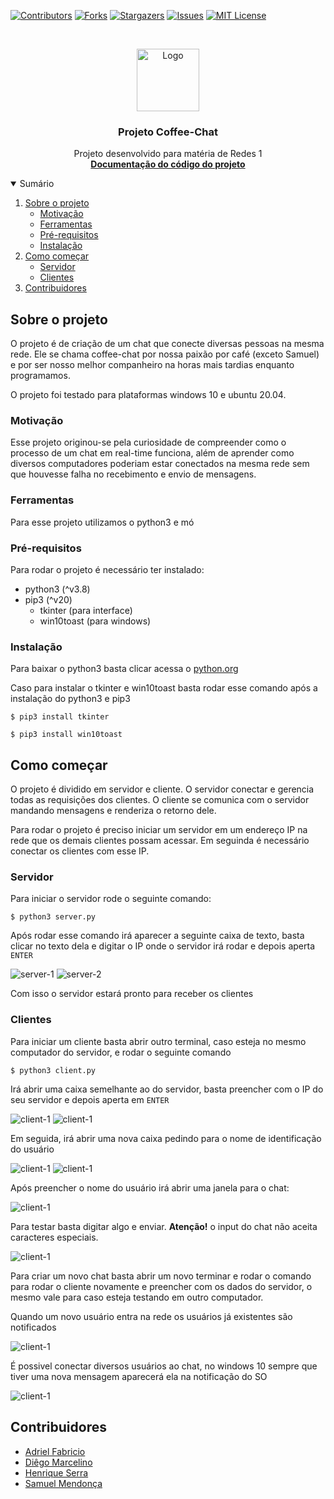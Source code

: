 [![Contributors][contributors-shield]][contributors-url]
[![Forks][forks-shield]][forks-url]
[![Stargazers][stars-shield]][stars-url]
[![Issues][issues-shield]][issues-url]
[![MIT License][license-shield]][license-url]

<!-- PROJECT LOGO -->
<br />
<p align="center">
  <a href="https://github.com/othneildrew/Best-README-Template">
    <img src="./img/logo_2.png" alt="Logo" width="100">
  </a>

  <h3 align="center">Projeto Coffee-Chat</h3>

  <p align="center">
    Projeto desenvolvido para matéria de Redes 1
    <br />
    <a href="https://adrielfabricio.github.io/coffee-chat/"><strong>Documentação do código do projeto</strong></a>
    
    
  </p>
</p>

<!-- TABLE OF CONTENTS -->
<details open="open">
  <summary>Sumário</summary>
  <ol>
    <li>
        <a href="#sobre-o-projeto">Sobre o projeto</a>
        <ul>
            <li><a href="#motivação">Motivação</a></li>
            <li><a href="#ferramentas">Ferramentas</a></li>
            <li><a href="#pré-requisitos">Pré-requisitos</a></li>
            <li><a href="#instalação">Instalação</a></li>
        </ul>
    </li>
    <li>
        <a href="#como-começar">Como começar</a>
        <ul>
            <li><a href="#servidor">Servidor</a></li>
            <li><a href="#clientes">Clientes</a></li>
        </ul>
    </li>
    <li>
        <a href="#contribuidores">Contribuidores</a>
    </li>
  </ol>
</details>

## Sobre o projeto

O projeto é de criação de um chat que conecte diversas pessoas na mesma rede. Ele se chama coffee-chat por nossa paixão por café (exceto Samuel) e por ser nosso melhor companheiro na horas mais tardias enquanto programamos.

O projeto foi testado para plataformas windows 10 e ubuntu 20.04.

### Motivação

Esse projeto originou-se pela curiosidade de compreender como o processo de um chat em real-time funciona, além de aprender como diversos computadores poderiam estar conectados na mesma rede sem que houvesse falha no recebimento e envio de mensagens.

### Ferramentas

Para esse projeto utilizamos o python3 e mó

### Pré-requisitos

Para rodar o projeto é necessário ter instalado:

- python3 (^v3.8)
- pip3 (^v20)
  - tkinter (para interface)
  - win10toast (para windows)

### Instalação

Para baixar o python3 basta clicar acessa o [python.org](https://www.python.org/download/releases/3.0/)

Caso para instalar o tkinter e win10toast basta rodar esse comando após a instalação do python3 e pip3

```shell
$ pip3 install tkinter

$ pip3 install win10toast
```

## Como começar

O projeto é dividido em servidor e cliente. O servidor conectar e gerencia todas as requisições dos clientes. O cliente se comunica com o servidor mandando mensagens e renderiza o retorno dele.

Para rodar o projeto é preciso iniciar um servidor em um endereço IP na rede que os demais clientes possam acessar. Em seguinda é necessário conectar os clientes com esse IP.

### Servidor

Para iniciar o servidor rode o seguinte comando:

```shell
$ python3 server.py
```

Após rodar esse comando irá aparecer a seguinte caixa de texto, basta clicar no texto dela e digitar o IP onde o servidor irá rodar e depois aperta `ENTER`

![server-1](./img/server1.png)
![server-2](./img/server2.png)

Com isso o servidor estará pronto para receber os clientes

### Clientes

Para iniciar um cliente basta abrir outro terminal, caso esteja no mesmo computador do servidor, e rodar o seguinte comando

```shell
$ python3 client.py
```

Irá abrir uma caixa semelhante ao do servidor, basta preencher com o IP do seu servidor e depois aperta em `ENTER`

![client-1](./img/client1.png)
![client-1](./img/client2.png)

Em seguida, irá abrir uma nova caixa pedindo para o nome de identificação do usuário

![client-1](./img/client3.png)
![client-1](./img/client4.png)

Após preencher o nome do usuário irá abrir uma janela para o chat:

![client-1](./img/client5.png)

Para testar basta digitar algo e enviar. **Atenção!** o input do chat não aceita caracteres especiais.

![client-1](./img/client6.png)

Para criar um novo chat basta abrir um novo terminar e rodar o comando para rodar o cliente novamente e preencher com os dados do servidor, o mesmo vale para caso esteja testando em outro computador.

Quando um novo usuário entra na rede os usuários já existentes são notificados

![client-1](./img/client7.png)

É possivel conectar diversos usuários ao chat, no windows 10 sempre que tiver uma nova mensagem aparecerá ela na notificação do SO

![client-1](./img/client8.png)

## Contribuidores

- [Adriel Fabricio](https://github.com/adrielfabricio)
- [Diêgo Marcelino](https://github.com/marcelinodiego)
- [Henrique Serra](https://github.com/SerraZ3)
- [Samuel Mendonça](https://github.com/Syphoon)

<!-- MARKDOWN LINKS & IMAGES -->
<!-- https://www.markdownguide.org/basic-syntax/#reference-style-links -->

[contributors-shield]: https://img.shields.io/github/contributors/adrielfabricio/coffee-chat.svg?style=for-the-badge
[contributors-url]: https://github.com/adrielfabricio/coffee-chat/graphs/contributors
[forks-shield]: https://img.shields.io/github/forks/adrielfabricio/coffee-chat.svg?style=for-the-badge
[forks-url]: https://github.com/adrielfabricio/coffee-chat/network/members
[stars-shield]: https://img.shields.io/github/stars/adrielfabricio/coffee-chat.svg?style=for-the-badge
[stars-url]: https://github.com/adrielfabricio/coffee-chat/stargazers
[issues-shield]: https://img.shields.io/github/issues/adrielfabricio/coffee-chat.svg?style=for-the-badge
[issues-url]: https://github.com/adrielfabricio/coffee-chat/issues
[license-shield]: https://img.shields.io/github/license/adrielfabricio/coffee-chat.svg?style=for-the-badge
[license-url]: https://github.com/adrielfabricio/coffee-chat/blob/main/LICENSE
[linkedin-shield]: https://img.shields.io/badge/-LinkedIn-black.svg?style=for-the-badge&logo=linkedin&colorB=555
[linkedin-url]: https://linkedin.com/in/othneildrew
[product-screenshot]: images/screenshot.png

